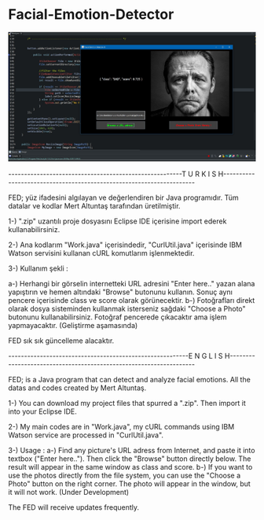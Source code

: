 # Facial-Emotion-Detector

![sample](https://github.com/mertfozzy/Facial-Emotion-Detection/blob/master/test%20images/Ek%20A%C3%A7%C4%B1klama%202020-05-26%20160011.jpg?raw=true)

-------------------------------------------------------T U R K I S H---------------------------------------------------------------------

FED; yüz ifadesini algılayan ve değerlendiren bir Java programıdır. Tüm datalar ve kodlar Mert Altuntaş tarafından üretilmiştir.

1-) ".zip" uzantılı proje dosyasını Eclipse IDE içerisine import ederek kullanabilirsiniz.

2-) Ana kodlarım "Work.java" içerisindedir, "CurlUtil.java" içerisinde IBM Watson servisini kullanan cURL komutlarım işlenmektedir.

3-) Kullanım şekli : 

a-) Herhangi bir görselin internetteki URL adresini "Enter here.." yazan alana yapıştırın ve hemen altındaki "Browse" butonunu kullanın. Sonuç aynı pencere içerisinde class ve score olarak görünecektir.
b-) Fotoğrafları direkt olarak dosya sisteminden kullanmak isterseniz sağdaki "Choose a Photo" butonunu kullanabilirsiniz. Fotoğraf pencerede çıkacaktır ama işlem yapmayacaktır. (Geliştirme aşamasında)   

FED sık sık güncelleme alacaktır.

---------------------------------------------------------E N G L I S H-------------------------------------------------------------------

FED; is a Java program that can detect and analyze facial emotions. All the datas and codes created by Mert Altuntaş.

1-) You can download my project files that spurred a ".zip". Then import it into your Eclipse IDE.

2-) My main codes are in "Work.java", my cURL commands using IBM Watson service are processed in "CurlUtil.java".

3-) Usage : 
a-) Find any picture's URL adress from Internet, and paste it into textbox ("Enter here.."). Then click the "Browse" button directly below. The result will appear in the same window as class and score.
b-) If you want to use the photos directly from the file system, you can use the "Choose a Photo" button on the right corner. The photo will appear in the window, but it will not work. (Under Development)

The FED will receive updates frequently.


